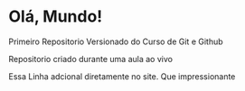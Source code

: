 # Olá, Mundo!
 Primeiro Repositorio Versionado do Curso de Git e Github

Repositorio criado durante uma aula ao vivo

Essa Linha adcional diretamente no site. Que impressionante
